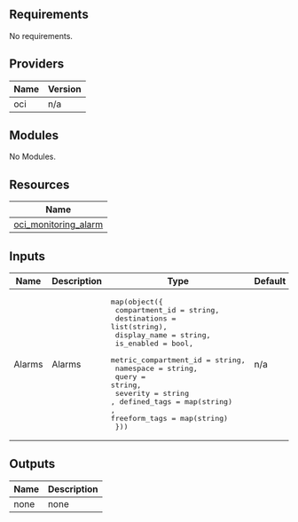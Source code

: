 ## Requirements

No requirements.

## Providers

| Name | Version |
|------|---------|
| oci | n/a |

## Modules

No Modules.

## Resources

| Name |
|------|
| [oci_monitoring_alarm](https://registry.terraform.io/providers/hashicorp/oci/latest/docs/resources/monitoring_alarm#destinations) |

## Inputs

| Name | Description | Type | Default | Required |
|------|-------------|------|---------|:--------:|
| Alarms | Alarms | <pre>map(object({<br>    compartment_id      = string,<br>    destinations         = list(string),<br>    display_name           = string,<br>    is_enabled          = bool,<br>    metric_compartment_id = string,<br>    namespace  = string,<br>    query = string,<br>    severity            = string<br>,    defined_tags            = map(string)<br>,    freeform_tags          = map(string)<br>  }))</pre> | n/a | yes |

## Outputs

| Name | Description |
|------|-------------|
| none | none |
